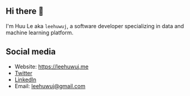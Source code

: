 
## Hi there 👋
I'm Huu Le aka `leehuwuj`, a software developer specializing in data and machine learning platform.  

## Social media
- Website: https://leehuwuj.me
- [Twitter](http://twitter.com/leehuwuj)
- [LinkedIn](https://www.linkedin.com/in/leehuwuj)
- Email: leehuwuj@gmail.com
